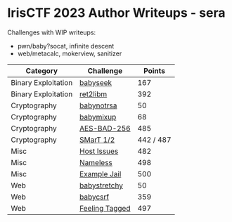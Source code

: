 # IrisCTF 2023 Author Writeups - sera

Challenges with WIP writeups:
- pwn/baby?socat, infinite descent
- web/metacalc, mokerview, sanitizer

| Category | Challenge | Points |
| --- | --- | --- |
| Binary Exploitation | [babyseek](babyseek.md) | 167 |
| Binary Exploitation | [ret2libm](ret2libm.md) | 392 |
| Cryptography | [babynotrsa](babynotrsa.md) | 50 |
| Cryptography | [babymixup](babymixup.md) | 68 |
| Cryptography | [AES-BAD-256](aes-bad-256.md) | 485 |
| Cryptography | [SMarT 1/2](smart.md) | 442 / 487 |
| Misc | [Host Issues](host.md) | 482 |
| Misc | [Nameless](nameless.md) | 498 |
| Misc | [Example Jail](examplejail.md) | 500 |
| Web | [babystretchy](babystretchy.md) | 50 |
| Web | [babycsrf](babycsrf.md) | 359 |
| Web | [Feeling Tagged](feelingtagged.md) | 497 |
